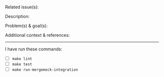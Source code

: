 Related issue(s):


Description:


Problem(s) & goal(s):


Additional context & references:


---

I have run these commands:

* [ ] `make lint`
* [ ] `make test`
* [ ] `make run-mergemock-integration`
